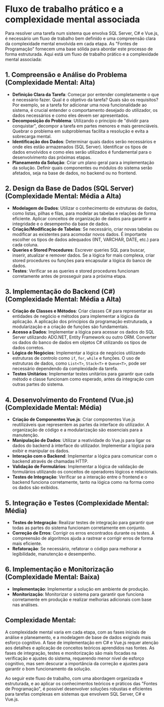 # Fluxo de trabalho prático e a complexidade mental associada

Para resolver uma tarefa num sistema que envolva SQL Server, C# e Vue.js, é necessário um fluxo de trabalho bem definido e uma compreensão clara da complexidade mental envolvida em cada etapa. As "Fontes de Programação" fornecem uma base sólida para abordar este processo de forma estruturada. Aqui está um fluxo de trabalho prático e a complexidade mental associada:

## 1. Compreensão e Análise do Problema (Complexidade Mental: Alta)

- **Definição Clara da Tarefa**:
  Começar por entender completamente o que é necessário fazer. Qual é o objetivo da tarefa? Quais são os requisitos? Por exemplo, se a tarefa for adicionar uma nova funcionalidade ao sistema, é crucial entender o comportamento desejado do utilizador, os dados necessários e como eles devem ser apresentados.
- **Decomposição do Problema**:
  Utilizando o princípio de "dividir para conquistar", decompor a tarefa em partes menores e mais gerenciáveis. Quebrar o problema em subproblemas facilita a resolução e evita a sobrecarga mental.
- **Identificação dos Dados**:
  Determinar quais dados serão necessários e onde eles estão armazenados (SQL Server). Identificar os tipos de dados envolvidos e como eles serão utilizados é fundamental para o desenvolvimento das próximas etapas.
- **Planeamento da Solução**:
  Criar um plano geral para a implementação da solução. Definir quais componentes ou módulos do sistema serão afetados, seja na base de dados, no backend ou no frontend.

## 2. Design da Base de Dados (SQL Server) (Complexidade Mental: Média a Alta)

- **Modelagem de Dados**:
  Utilizar o conhecimento de estruturas de dados, como listas, pilhas e filas, para modelar as tabelas e relações de forma eficiente. Aplicar conceitos de organização de dados para garantir a integridade e o desempenho da base de dados.
- **Criação/Modificação de Tabelas**:
  Se necessário, criar novas tabelas ou modificar as existentes para acomodar novos dados. É importante escolher os tipos de dados adequados (INT, VARCHAR, DATE, etc.) para cada coluna.
- **Queries e Stored Procedures**:
  Escrever queries SQL para buscar, inserir, atualizar e remover dados. Se a lógica for mais complexa, criar stored procedures ou funções para encapsular a lógica do banco de dados.
- **Testes**:
  Verificar se as queries e stored procedures funcionam corretamente antes de prosseguir para a próxima etapa.

## 3. Implementação do Backend (C#) (Complexidade Mental: Média a Alta)

- **Criação de Classes e Métodos**:
  Criar classes C# para representar as entidades de negócio e métodos para implementar a lógica da aplicação. A aplicação dos princípios da programação estruturada, a modularização e a criação de funções são fundamentais.
- **Acesso a Dados**:
  Implementar a lógica para acessar os dados do SQL Server utilizando ADO.NET, Entity Framework ou outro ORM. Converter os dados do banco de dados em objetos C# utilizando os tipos de dados corretos.
- **Lógica de Negócios**:
  Implementar a lógica de negócios utilizando estruturas de controlo como `if`, `for`, `while` e funções. O uso de estruturas de dados, como `List<T>`, `Stack<T>` e `Queue<T>`, pode ser necessário dependendo da complexidade da tarefa.
- **Testes Unitários**:
  Implementar testes unitários para garantir que cada método e classe funcionam como esperado, antes da integração com outras partes do sistema.

## 4. Desenvolvimento do Frontend (Vue.js) (Complexidade Mental: Média)

- **Criação de Componentes Vue.js**:
  Criar componentes Vue.js reutilizáveis que representem as partes da interface do utilizador. A organização de código e a modularização são essenciais para a manutenção.
- **Manipulação de Dados**:
  Utilizar a reatividade do Vue.js para ligar os dados do backend à interface do utilizador. Implementar a lógica para exibir e manipular os dados.
- **Interação com o Backend**:
  Implementar a lógica para comunicar com o backend através de chamadas HTTP.
- **Validação de Formulários**:
  Implementar a lógica de validação de formulários utilizando os conceitos de operadores lógicos e relacionais.
- **Testes de Integração**:
  Verificar se a interação entre o frontend e o backend funciona corretamente, tanto na lógica como na forma como os dados são exibidos.

## 5. Integração e Testes (Complexidade Mental: Média)

- **Testes de Integração**:
  Realizar testes de integração para garantir que todas as partes do sistema funcionam corretamente em conjunto.
- **Correção de Erros**:
  Corrigir os erros encontrados durante os testes. A compreensão de algoritmos ajuda a rastrear e corrigir erros de forma mais eficiente.
- **Refatoração**:
  Se necessário, refatorar o código para melhorar a legibilidade, manutenção e desempenho.

## 6. Implementação e Monitorização (Complexidade Mental: Baixa)

- **Implementação**:
  Implementar a solução em ambiente de produção.
- **Monitorização**:
  Monitorizar o sistema para garantir que funciona corretamente em produção e realizar melhorias adicionais com base nas análises.

## Complexidade Mental:

A complexidade mental varia em cada etapa, com as fases iniciais de análise e planeamento, e a modelagem de base de dados exigindo mais esforço cognitivo. A fase de implementação em C# e Vue.js requer atenção aos detalhes e aplicação de conceitos teóricos aprendidos nas fontes. As fases de integração, testes e monitorização são mais focadas na verificação e ajustes do sistema, requerendo menor nível de esforço cognitivo, mas sem descurar a importância da correção e ajustes para garantir o bom funcionamento da solução.

Ao seguir este fluxo de trabalho, com uma abordagem organizada e estruturada, e ao aplicar os conhecimentos teóricos e práticos das "Fontes de Programação", é possível desenvolver soluções robustas e eficientes para tarefas complexas em sistemas que envolvem SQL Server, C# e Vue.js.
